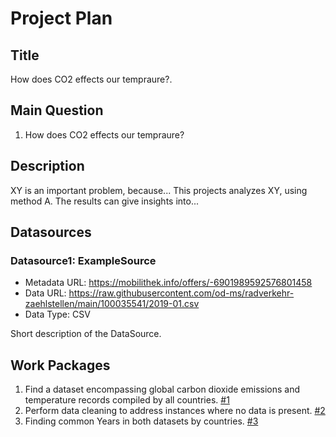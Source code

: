 # Project Plan

## Title
How does CO2 effects our tempraure?.

## Main Question

<!-- Think about one main question you want to answer based on the data. -->
1. How does CO2 effects our tempraure?

## Description

<!-- Describe your data science project in max. 200 words. Consider writing about why and how you attempt it. -->
XY is an important problem, because... This projects analyzes XY, using method A. The results can give insights into...

## Datasources

<!-- Describe each datasources you plan to use in a section. Use the prefic "DatasourceX" where X is the id of the datasource. -->

### Datasource1: ExampleSource
* Metadata URL: https://mobilithek.info/offers/-6901989592576801458
* Data URL: https://raw.githubusercontent.com/od-ms/radverkehr-zaehlstellen/main/100035541/2019-01.csv
* Data Type: CSV

Short description of the DataSource.

## Work Packages

<!-- List of work packages ordered sequentially, each pointing to an issue with more details. -->

1. Find a dataset encompassing global carbon dioxide emissions and temperature records compiled by all countries. [#1][i1]
2. Perform data cleaning to address instances where no data is present. [#2][i2]
3. Finding common Years in both datasets by countries. [#3][i3]

[i1]: https://github.com/Dawood-Amir/made-work-template/issues/1#issue-1969017261
[i2]: https://github.com/Dawood-Amir/made-work-template/issues/2#issue-1969021085
[i3]: https://github.com/Dawood-Amir/made-work-template/issues/3#issue-1969026747